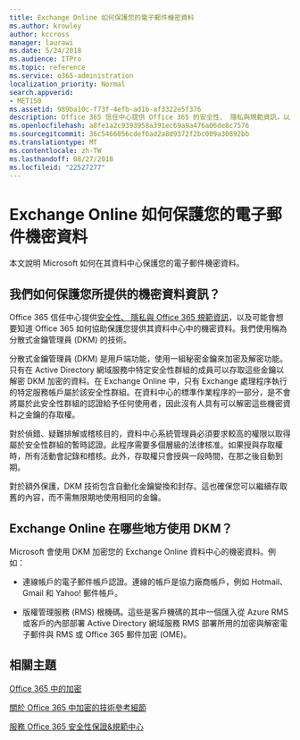 ```yaml
---
title: Exchange Online 如何保護您的電子郵件機密資料
ms.author: krowley
author: kccross
manager: laurawi
ms.date: 5/24/2018
ms.audience: ITPro
ms.topic: reference
ms.service: o365-administration
localization_priority: Normal
search.appverid:
- MET150
ms.assetid: 989ba10c-f73f-4efb-ad1b-af3322e5f376
description: Office 365 信任中心提供 Office 365 的安全性、 隱私與規範資訊，以及可能會想要知道 Office 365 如何協助保護您提供其資料中心中的機密資料。我們使用稱為分散式金鑰管理員 (DKM) 的技術。
ms.openlocfilehash: a8fe1a2c9393958a391ec69a9a476a06de8c7576
ms.sourcegitcommit: 36c5466056cdef6ad2a8d9372f2bc009a30892bb
ms.translationtype: MT
ms.contentlocale: zh-TW
ms.lasthandoff: 08/27/2018
ms.locfileid: "22527277"
---
```

# <a name="how-exchange-online-secures-your-email-secrets"></a>Exchange Online 如何保護您的電子郵件機密資料

本文說明 Microsoft 如何在其資料中心保護您的電子郵件機密資料。
  
## <a name="how-do-we-secure-secret-information-provided-by-you"></a>我們如何保護您所提供的機密資料資訊？

Office 365 信任中心提供[安全性、 隱私與 Office 365 規範資訊](https://go.microsoft.com/fwlink/?linkid=874644)，以及可能會想要知道 Office 365 如何協助保護您提供其資料中心中的機密資料。我們使用稱為分散式金鑰管理員 (DKM) 的技術。
  
分散式金鑰管理員 (DKM) 是用戶端功能，使用一組秘密金鑰來加密及解密功能。只有在 Active Directory 網域服務中特定安全性群組的成員可以存取這些金鑰以解密 DKM 加密的資料。在 Exchange Online 中，只有 Exchange 處理程序執行的特定服務帳戶屬於該安全性群組。在資料中心的標準作業程序的一部分，是不會將屬於此安全性群組的認證給予任何使用者，因此沒有人具有可以解密這些機密資料之金鑰的存取權。
  
對於偵錯、疑難排解或稽核目的，資料中心系統管理員必須要求較高的權限以取得屬於安全性群組的暫時認證。此程序需要多個層級的法律核准。如果授與存取權時，所有活動會記錄和稽核。此外，存取權只會授與一段時間，在那之後自動到期。
  
對於額外保護，DKM 技術包含自動化金鑰變換和封存。這也確保您可以繼續存取舊的內容，而不需無限期地使用相同的金鑰。

  
## <a name="where-does-exchange-online-make-use-of-dkm"></a>Exchange Online 在哪些地方使用 DKM？

Microsoft 會使用 DKM 加密您的 Exchange Online 資料中心的機密資料。例如：
  
- 連線帳戶的電子郵件帳戶認證。連線的帳戶是協力廠商帳戶，例如 Hotmail、Gmail 和 Yahoo! 郵件帳戶。
    
- 版權管理服務 (RMS) 根機碼。這些是客戶機碼的其中一個匯入從 Azure RMS 或客戶的內部部署 Active Directory 網域服務 RMS 部署所用的加密與解密電子郵件與 RMS 或 Office 365 郵件加密 (OME)。
    
## <a name="related-topics"></a>相關主題

[Office 365 中的加密](encryption.md)
  
[關於 Office 365 中加密的技術參考細節](technical-reference-details-about-encryption.md)
  
[服務 Office 365 安全性保證&amp;規範中心](https://go.microsoft.com/fwlink/?linkid=874645)
  

